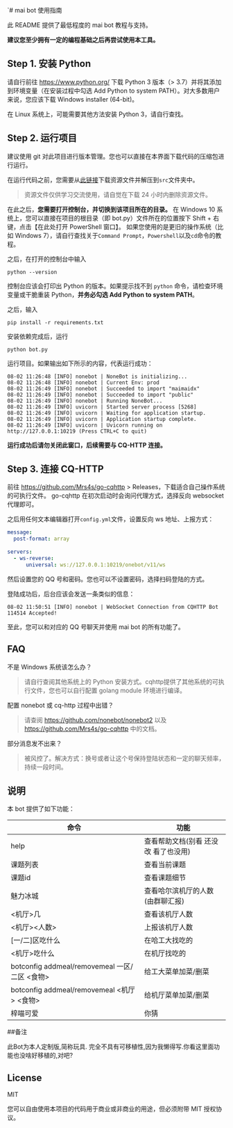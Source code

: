 `# mai bot 使用指南

此 README 提供了最低程度的 mai bot 教程与支持。

**建议您至少拥有一定的编程基础之后再尝试使用本工具。**

## Step 1. 安装 Python

请自行前往 https://www.python.org/ 下载 Python 3 版本（> 3.7）并将其添加到环境变量（在安装过程中勾选 Add Python to system PATH）。对大多数用户来说，您应该下载 Windows installer (64-bit)。

在 Linux 系统上，可能需要其他方法安装 Python 3，请自行查找。

## Step 2. 运行项目

建议使用 git 对此项目进行版本管理。您也可以直接在本界面下载代码的压缩包进行运行。

在运行代码之前，您需要从[此链接](https://www.diving-fish.com/maibot/static.zip)下载资源文件并解压到`src`文件夹中。

> 资源文件仅供学习交流使用，请自觉在下载 24 小时内删除资源文件。

在此之后，**您需要打开控制台，并切换到该项目所在的目录。**
在 Windows 10 系统上，您可以直接在项目的根目录（即 bot.py）文件所在的位置按下 Shift + 右键，点击【在此处打开 PowerShell 窗口】。
如果您使用的是更旧的操作系统（比如 Windows 7），请自行查找关于`Command Prompt`，`Powershell`以及`cd`命令的教程。

之后，在打开的控制台中输入
```
python --version
```
控制台应该会打印出 Python 的版本。如果提示找不到 `python` 命令，请检查环境变量或干脆重装 Python，**并务必勾选 Add Python to system PATH**。

之后，输入
```
pip install -r requirements.txt
```
安装依赖完成后，运行
```
python bot.py
```
运行项目。如果输出如下所示的内容，代表运行成功：
```
08-02 11:26:48 [INFO] nonebot | NoneBot is initializing...
08-02 11:26:48 [INFO] nonebot | Current Env: prod
08-02 11:26:49 [INFO] nonebot | Succeeded to import "maimaidx"
08-02 11:26:49 [INFO] nonebot | Succeeded to import "public"
08-02 11:26:49 [INFO] nonebot | Running NoneBot...
08-02 11:26:49 [INFO] uvicorn | Started server process [5268]
08-02 11:26:49 [INFO] uvicorn | Waiting for application startup.
08-02 11:26:49 [INFO] uvicorn | Application startup complete.
08-02 11:26:49 [INFO] uvicorn | Uvicorn running on http://127.0.0.1:10219 (Press CTRL+C to quit)
```
**运行成功后请勿关闭此窗口，后续需要与 CQ-HTTP 连接。**

## Step 3. 连接 CQ-HTTP

前往 https://github.com/Mrs4s/go-cqhttp > Releases，下载适合自己操作系统的可执行文件。
go-cqhttp 在初次启动时会询问代理方式，选择反向 websocket 代理即可。

之后用任何文本编辑器打开`config.yml`文件，设置反向 ws 地址、上报方式：
```yml
message:
  post-format: array
  
servers:
  - ws-reverse:
      universal: ws://127.0.0.1:10219/onebot/v11/ws
```
然后设置您的 QQ 号和密码。您也可以不设置密码，选择扫码登陆的方式。

登陆成功后，后台应该会发送一条类似的信息：
```
08-02 11:50:51 [INFO] nonebot | WebSocket Connection from CQHTTP Bot 114514 Accepted!
```
至此，您可以和对应的 QQ 号聊天并使用 mai bot 的所有功能了。

## FAQ

不是 Windows 系统该怎么办？
> 请自行查阅其他系统上的 Python 安装方式。cqhttp提供了其他系统的可执行文件，您也可以自行配置 golang module 环境进行编译。

配置 nonebot 或 cq-http 过程中出错？
> 请查阅 https://github.com/nonebot/nonebot2 以及 https://github.com/Mrs4s/go-cqhttp 中的文档。

部分消息发不出来？
> 被风控了。解决方式：换号或者让这个号保持登陆状态和一定的聊天频率，持续一段时间。

## 说明

本 bot 提供了如下功能：

命令 | 功能
--- | ---
help | 查看帮助文档(别看 还没改 看了也没用)
课题列表 | 查看当前课题
课题id<id> | 查看课题细节
魅力冰城 | 查看哈尔滨机厅的人数(由群聊汇报)
<机厅>几 | 查看该机厅人数
<机厅><人数> | 上报该机厅人数
[一/二]区吃什么 |  在哈工大找吃的
<机厅>吃什么 |  在机厅找吃的
botconfig addmeal/removemeal 一区/二区 <食物> | 给工大菜单加菜/删菜
botconfig addmeal/removemeal <机厅> <食物> | 给机厅菜单加菜/删菜
梓喵可爱 | 你猜

##备注

此Bot为本人定制版,简称玩具.
完全不具有可移植性,因为我懒得写.你看这里面功能也没啥好移植的,对吧?
## License

MIT

您可以自由使用本项目的代码用于商业或非商业的用途，但必须附带 MIT 授权协议。
